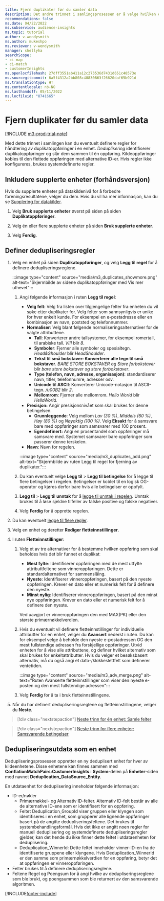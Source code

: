 ```yaml
---
title: Fjern duplikater før du samler data
description: Det andre trinnet i samlingsprosessen er å velge hvilken oppføring som skal beholdes når duplikater blir funnet.
recommendations: false
ms.date: 04/22/2022
ms.subservice: audience-insights
ms.topic: tutorial
author: v-wendysmith
ms.author: mukeshpo
ms.reviewer: v-wendysmith
manager: shellyha
searchScope:
- ci-map
- ci-match
- customerInsights
ms.openlocfilehash: 27dff3551ab411a12c273536d7431d651c48573e
ms.sourcegitcommit: 6a5f4312a2bb808c40830863f26620daf65b921d
ms.translationtype: HT
ms.contentlocale: nb-NO
ms.lasthandoff: 05/11/2022
ms.locfileid: "8741665"
---
```

# <a name="remove-duplicates-before-unifying-data"></a>Fjern duplikater før du samler data

[!INCLUDE [m3-prod-trial-note](includes/m3-prod-trial-note.md)]

Med dette trinnet i samlingen kan du eventuelt definere regler for håndtering av duplikatoppføringer i en enhet. *Deduplisering* identifiserer duplikatoppføringer og slår dem sammen til én oppføring. Kildeoppføringer kobles til den flettede oppføringen med alternative ID-er. Hvis regler ikke konfigureres, brukes systemdefinerte regler.

## <a name="include-enriched-entities-preview"></a>Inkludere supplerte enheter (forhåndsversjon)

Hvis du supplerte enheter på datakildenivå for å forbedre foreningsresultatene, velger du dem. Hvis du vil ha mer informasjon, kan du se [Supplering for datakilder](data-sources-enrichment.md).

1. Velg **Bruk supplerte enheter** øverst på siden på siden **Duplikatoppføringer**.

1. Velg én eller flere supplerte enheter på siden **Bruk supplerte enheter**.

1. Velg **Ferdig**.

## <a name="define-deduplication-rules"></a>Definer dedupliseringsregler

1. Velg en enhet på siden **Duplikatoppføringer**, og velg **Legg til regel** for å definere dedupliseringsreglene.

   :::image type="content" source="media/m3_duplicates_showmore.png" alt-text="Skjermbilde av sidene duplikatoppføringer med Vis mer uthevet":::

   1. Angi følgende informasjon i ruten **Legg til regel**:
      - **Velg felt**: Velg fra listen over tilgjengelige felter fra enheten du vil søke etter duplikater for. Velg felter som sannsynligvis er unike for hver enkelt kunde. For eksempel en e-postadresse eller en kombinasjon av navn, poststed og telefonnummer.
      - **Normaliser**: Velg blant følgende normaliseringsalternativer for de valgte attributtene.
        - **Tall**: Konverterer andre tallsystemer, for eksempel romertall, til arabiske tall. *VIII* blir *8*.
        - **Symboler**: Fjerner alle symboler og spesialtegn. *Head&Shoulder* blir *HeadShoulder*.
        - **Tekst til små bokstaver: Konverterer alle tegn til små bokstaver**. *BARE STORE BOKSTAVER og Store forbokstaver* blir *bare store bokstaver og store forbokstaver*.
        - **Type (telefon, navn, adresse, organisasjon)**: standardiserer navn, titler, telefonnumre, adresser osv.
        - **Unicode til ASCII**: Konverterer Unicode-notasjon til ASCII-tegn. */u00B2* blir *2*.
        - **Mellomrom**: Fjerner alle mellomrom. *Hello   World* blir *HelloWorld*.
      - **Presisjon:** Angir presisjonsnivået som skal brukes for denne betingelsen.
        - **Grunnleggende**: Velg mellom *Lav (30 %)*, *Middels (60 %)*, *Høy (80 %)* og *Nøyaktig (100 %)*. Velg **Eksakt** for å samsvare bare med oppføringer som samsvarer med 100 prosent.
        - **Egendefinert:** Angi en prosentandel som oppføringer må samsvare med. Systemet samsvarer bare oppføringer som passerer denne terskelen.
      - **Navn**: Navn for regelen.

      :::image type="content" source="media/m3_duplicates_add.png" alt-text="Skjermbilde av ruten Legg til regel for fjerning av duplikater.":::

   1. Du kan eventuelt velge **Legg til** > **Legg til betingelse** for å legge til flere betingelser i regelen. Betingelser er koblet til en logisk OG-operator og kjøres derfor bare hvis alle betingelser er oppfylt.

   1. **Legg til** > **Legg til unntak** for å [legge til unntak i regelen](match-entities.md#add-exceptions-to-a-rule). Unntak brukes til å løse sjeldne tilfeller av falske positive og falske negativer.

   1. Velg **Ferdig** for å opprette regelen.

1. Du kan eventuelt [legge til flere regler](#define-deduplication-rules).

1. Velg en enhet og deretter **Rediger fletteinnstillinger**.

1. I ruten **Fletteinnstillinger**:
   1. Velg et av tre alternativer for å bestemme hvilken oppføring som skal beholdes hvis det blir funnet et duplikat:
      - **Mest fylte**: Identifiserer oppføringen med de mest utfylte attributtfeltene som vinneroppføringen. Dette er standardalternativet for sammenslåing.
      - **Nyeste**: Identifiserer vinneroppføringen, basert på den nyeste oppføringen. Krever en dato eller et numerisk felt for å definere den nyeste.
      - **Minst nylig**: Identifiserer vinneroppføringen, basert på den minst nye oppføringen. Krever en dato eller et numerisk felt for å definere den nyeste.
      
      Ved uavgjort er vinneroppføringen den med MAX(PK) eller den største primærnøkkelverdien.
      
   1. Hvis du eventuelt vil definere fletteinnstillinger for individuelle attributter for en enhet, velger du **Avansert** nederst i ruten. Du kan for eksempel velge å beholde den nyeste e-postadressen OG den mest fullstendige adressen fra forskjellige oppføringer. Utvid enheten for å vise alle attributtene, og definer hvilket alternativ som skal brukes for enkeltattributter. Hvis du velger et besøksbasert alternativ, må du også angi et dato-/klokkeslettfelt som definerer ventetiden.

      :::image type="content" source="media/m3_adv_merge.png" alt-text="Ruten Avanserte fletteinnstillinger som viser den nyeste e-posten og den mest fullstendige adressen":::

   1. Velg **Ferdig** for å ta i bruk fletteinnstillingene.

1. Når du har definert dedupliseringsreglene og fletteinnstillingene, velger du **Neste**.
  
> [!div class="nextstepaction"]
> [Neste trinn for én enhet: Samle felter](merge-entities.md)

> [!div class="nextstepaction"]
> [Neste trinn for flere enheter: Samsvarende betingelser](match-entities.md)

## <a name="deduplication-output-as-an-entity"></a>Dedupliseringsutdata som en enhet

Dedupliseringsprosessen oppretter en ny deduplisert enhet for hver av kildeenhetene. Disse enhetene kan finnes sammen med **ConflationMatchPairs:CustomerInsights** i **System**-delen på **Enheter**-siden med navnet **Deduplication_DataSource_Entity**.

En utdataenhet for deduplisering inneholder følgende informasjon:

- ID-er/nøkler
  - Primærnøkkel- og Alternativ ID-felter. Alternativ ID-felt består av alle de alternative ID-ene som er identifisert for en oppføring.
  - Feltet Deduplication_GroupId viser gruppen eller klyngen som identifiseres i en enhet, som grupperer alle lignende oppføringer basert på de angitte dedupliseringsfeltene. Det brukes til systembehandlingsformål. Hvis det ikke er angitt noen regler for manuell deduplisering og systemdefinerte dedupliseringsregler gjelder, kan det hende du ikke finner dette feltet i utdataenheten for deduplisering.
  - Deduplication_WinnerId: Dette feltet inneholder vinner-ID-en fra de identifiserte gruppene eller klyngene. Hvis Deduplication_WinnerId er den samme som primærnøkkelverdien for en oppføring, betyr det at oppføringen er vinneroppføringen.
- Felter brukes til å definere dedupliseringsreglene.
- Feltene Regel og Poengsum for å angi hvilke av dedupliseringsreglene som ble brukt, og poengsummen som ble returnert av den samsvarende algoritmen.

[!INCLUDE[footer-include](includes/footer-banner.md)]
